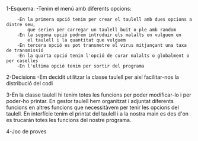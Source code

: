 1-Esquema:
    -Tenim el menú amb diferents opcions:

        -En la primera opció tenim per crear el taulell amb dues opcions a dintre seu, 
            que serien per carregar un taulell buit o ple amb random
        -En la segona opció podrem introduir els malalts on vulguem en 
            el taulell i la quantitat que vulguem
        -En tercera opció es pot transmetre el virus mitjançant una taxa de transmissió
        -En la quarta opció tenim l'opció de curar malalts o globalment o per caselles
        -En l'ultima opció tenim per sortir del programa

2-Decisions
    -Em decidit utilitzar la classe taulell per així facilitar-nos la distribució del codi

3-En la classe taulell hi tenim totes les funcions per poder modificar-lo i per poder-ho printar.
    En gestor taulell hem organitzat i adjuntat diferents funcions en altres funcions que necessitàvem per tenir les opcions del taulell.
    En interfície tenim el printat del taulell i a la nostra main es des d'on es trucarán totes les funcions del nostre programa.

4-Joc de proves 
